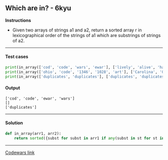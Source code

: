 ## Which are in? - 6kyu

**Instructions**

- Given two arrays of strings a1 and a2, return a sorted array r in lexicographical order of the strings of a1 which are substrings of strings of a2.

---

#### Test cases

```python
print(in_array(['cod', 'code', 'wars', 'ewar'], ['lively', 'alive', 'harp', 'sharp', 'armstrong', 'codewars']))
print(in_array(['ohio', 'code', '1346', '1028', 'art'], ['Carolina', 'Ohio', '4600', 'NY', 'California']))
print(in_array(['duplicates', 'duplicates'], ['duplicates', 'duplicates']))
```

#### Output 
```
['cod', 'code', 'ewar', 'wars']
[]
['duplicates']
```

---

#### Solution

```python
def in_array(arr1, arr2):
    return sorted({subst for subst in arr1 if any(subst in st for st in arr2)})
```

---

[Codewars link](https://www.codewars.com/kata/550554fd08b86f84fe000a58)
